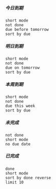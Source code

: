 ##### 今日到期
```tasks
short mode
not done
due before tomorrow
sort by due
```
##### 明日到期
```tasks
short mode
not done
due on tomorrow
sort by due
```
##### 本周到期
```tasks
short mode
not done
due this week
sort by due
```
##### 未完成
```tasks
not done
short mode
no due date
```
##### 已完成
```tasks
done
short mode
sort by done reverse
limit 10
```